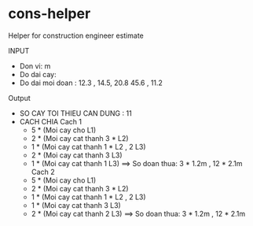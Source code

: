# cons-helper
Helper for construction engineer estimate


INPUT
  - Don vi: m
  - Do dai cay:
  - Do dai moi doan : 12.3 , 14.5, 20.8
                      45.6 , 11.2

Output
  - SO CAY TOI THIEU CAN DUNG : 11
  - CACH CHIA
     Cach 1
       + 5 * (Moi cay cho L1)
       + 2 * (Moi cay cat thanh 3 * L2)
       + 1 * (Moi cay cat thanh 1 * L2 , 2 L3)
       + 2 * (Moi cay cat thanh 3 L3)
       + 1 * (Moi cay cat thanh 1 L3)
     ==> So doan thua: 3 * 1.2m , 12 * 2.1m
     Cach 2
       + 5 * (Moi cay cho L1)
       + 2 * (Moi cay cat thanh 3 * L2)
       + 1 * (Moi cay cat thanh 1 * L2 , 2 L3)
       + 1 * (Moi cay cat thanh 3 L3)
       + 2 * (Moi cay cat thanh 2 L3)
       ==> So doan thua: 3 * 1.2m , 12 * 2.1m
